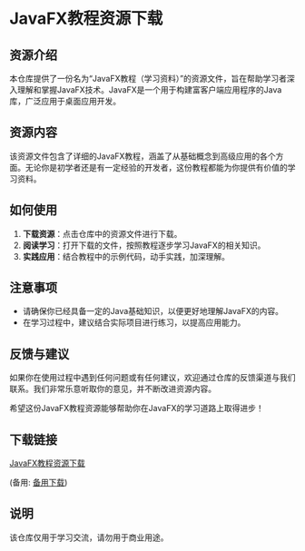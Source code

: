 # JavaFX教程资源下载

## 资源介绍

本仓库提供了一份名为“JavaFX教程（学习资料）”的资源文件，旨在帮助学习者深入理解和掌握JavaFX技术。JavaFX是一个用于构建富客户端应用程序的Java库，广泛应用于桌面应用开发。

## 资源内容

该资源文件包含了详细的JavaFX教程，涵盖了从基础概念到高级应用的各个方面。无论你是初学者还是有一定经验的开发者，这份教程都能为你提供有价值的学习资料。

## 如何使用

1. **下载资源**：点击仓库中的资源文件进行下载。
2. **阅读学习**：打开下载的文件，按照教程逐步学习JavaFX的相关知识。
3. **实践应用**：结合教程中的示例代码，动手实践，加深理解。

## 注意事项

- 请确保你已经具备一定的Java基础知识，以便更好地理解JavaFX的内容。
- 在学习过程中，建议结合实际项目进行练习，以提高应用能力。

## 反馈与建议

如果你在使用过程中遇到任何问题或有任何建议，欢迎通过仓库的反馈渠道与我们联系。我们非常乐意听取你的意见，并不断改进资源内容。

希望这份JavaFX教程资源能够帮助你在JavaFX的学习道路上取得进步！

## 下载链接
[JavaFX教程资源下载](https://pan.quark.cn/s/3a943e0be963) 

(备用: [备用下载](https://pan.baidu.com/s/1dY7BCcjbenafUzghYrF_Hg?pwd=1234))

## 说明

该仓库仅用于学习交流，请勿用于商业用途。
